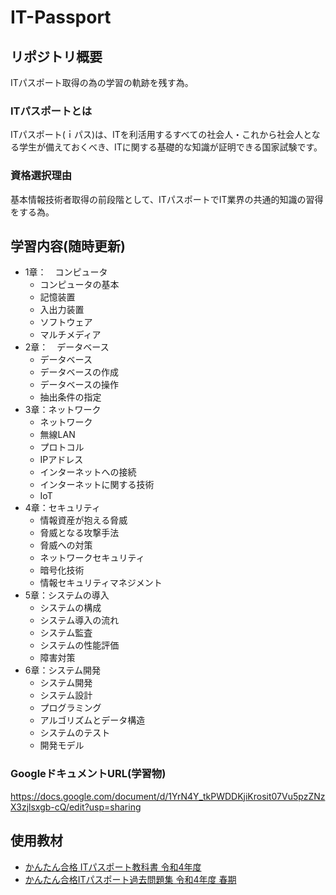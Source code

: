 # IT-Passport

## リポジトリ概要
ITパスポート取得の為の学習の軌跡を残す為。

### ITパスポートとは
ITパスポート(ｉパス)は、ITを利活用するすべての社会人・これから社会人となる学生が備えておくべき、ITに関する基礎的な知識が証明できる国家試験です。

### 資格選択理由
基本情報技術者取得の前段階として、ITパスポートでIT業界の共通的知識の習得をする為。

## 学習内容(随時更新)
- 1章：　コンピュータ
  - コンピュータの基本
  - 記憶装置
  - 入出力装置
  - ソフトウェア
  - マルチメディア
- 2章：　データベース
  - データベース
  - データベースの作成
  - データベースの操作
  - 抽出条件の指定
- 3章：ネットワーク
  - ネットワーク
  - 無線LAN
  - プロトコル
  - IPアドレス
  - インターネットへの接続
  - インターネットに関する技術
  - IoT
- 4章：セキュリティ
  - 情報資産が抱える脅威
  - 脅威となる攻撃手法
  - 脅威への対策
  - ネットワークセキュリティ
  - 暗号化技術
  - 情報セキュリティマネジメント
- 5章：システムの導入
  - システムの構成
  - システム導入の流れ
  - システム監査
  - システムの性能評価
  - 障害対策
- 6章：システム開発
  - システム開発
  - システム設計
  - プログラミング
  - アルゴリズムとデータ構造
  - システムのテスト
  - 開発モデル

### GoogleドキュメントURL(学習物)
<https://docs.google.com/document/d/1YrN4Y_tkPWDDKjiKrosit07Vu5pzZNzX3zjlsxgb-cQ/edit?usp=sharing>

## 使用教材
- [かんたん合格 ITパスポート教科書 令和4年度](https://www.amazon.co.jp/%E6%A8%A1%E6%93%AC%E5%95%8F%E9%A1%8C%E4%BB%98%E3%81%8D-%E3%81%8B%E3%82%93%E3%81%9F%E3%82%93%E5%90%88%E6%A0%BC-IT%E3%83%91%E3%82%B9%E3%83%9D%E3%83%BC%E3%83%88%E6%95%99%E7%A7%91%E6%9B%B8-%E4%BB%A4%E5%92%8C4%E5%B9%B4%E5%BA%A6/dp/4295012971/ref=sr_1_1?crid=S8CZPG8TZ4HR&keywords=%E3%81%8B%E3%82%93%E3%81%9F%E3%82%93%E5%90%88%E6%A0%BC+it%E3%83%91%E3%82%B9%E3%83%9D%E3%83%BC%E3%83%88%E6%95%99%E7%A7%91%E6%9B%B8+%E4%BB%A4%E5%92%8C4%E5%B9%B4%E5%BA%A6&qid=1648873817&sprefix=%E3%81%8B%E3%82%93%E3%81%9F%E3%82%93%E5%90%88%E6%A0%BC%2Caps%2C214&sr=8-1)
- [かんたん合格ITパスポート過去問題集 令和4年度 春期](https://www.amazon.co.jp/%E5%85%A8%E6%96%87PDF%E3%83%BB%E5%8D%98%E8%AA%9E%E5%B8%B3-%E9%81%8E%E5%8E%BB%E5%95%8F%E3%82%A2%E3%83%97%E3%83%AA%E4%BB%98-%E3%81%8B%E3%82%93%E3%81%9F%E3%82%93%E5%90%88%E6%A0%BCIT%E3%83%91%E3%82%B9%E3%83%9D%E3%83%BC%E3%83%88%E9%81%8E%E5%8E%BB%E5%95%8F%E9%A1%8C%E9%9B%86-%E4%BB%A4%E5%92%8C4%E5%B9%B4%E5%BA%A6-%E3%81%8B%E3%82%93%E3%81%9F%E3%82%93%E5%90%88%E6%A0%BC%E3%82%B7%E3%83%AA%E3%83%BC%E3%82%BA/dp/429501298X/ref=pd_bxgy_img_sccl_1/355-7423776-1405810?pd_rd_w=wip0w&pf_rd_p=020fee25-8ced-4191-bce3-27e7ce0c0e3b&pf_rd_r=J36ME3EDFYKBYTS2R1HB&pd_rd_r=8277882a-8f62-4427-b7a5-ecfa55532565&pd_rd_wg=G0WXp&pd_rd_i=429501298X&psc=1)
